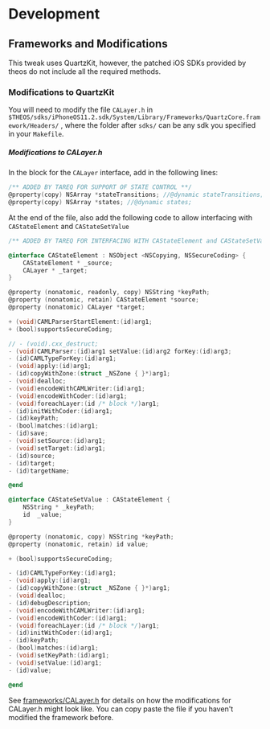 # Development

## Frameworks and Modifications

This tweak uses QuartzKit, however, the patched iOS
SDKs provided by theos do not include all the required
methods.

### Modifications to QuartzKit

You will need to modify the file `CALayer.h` in
`$THEOS/sdks/iPhoneOS11.2.sdk/System/Library/Frameworks/QuartzCore.framework/Headers/`
, where the folder after `sdks/` can be any sdk
you specified in your `Makefile`.

##### Modifications to CALayer.h

In the block for the `CALayer` interface, add in the following lines:

```objective-c
/** ADDED BY TAREQ FOR SUPPORT OF STATE CONTROL **/
@property(copy) NSArray *stateTransitions; //@dynamic stateTransitions;
@property(copy) NSArray *states; //@dynamic states;
```

At the end of the file, also add the following code to allow interfacing with `CAStateElement` and `CAStateSetValue`

```objective-c
/** ADDED BY TAREQ FOR INTERFACING WITH CAStateElement and CAStateSetValue **/

@interface CAStateElement : NSObject <NSCopying, NSSecureCoding> {
    CAStateElement * _source;
    CALayer * _target;
}

@property (nonatomic, readonly, copy) NSString *keyPath;
@property (nonatomic, retain) CAStateElement *source;
@property (nonatomic) CALayer *target;

+ (void)CAMLParserStartElement:(id)arg1;
+ (bool)supportsSecureCoding;

// - (void).cxx_destruct;
- (void)CAMLParser:(id)arg1 setValue:(id)arg2 forKey:(id)arg3;
- (id)CAMLTypeForKey:(id)arg1;
- (void)apply:(id)arg1;
- (id)copyWithZone:(struct _NSZone { }*)arg1;
- (void)dealloc;
- (void)encodeWithCAMLWriter:(id)arg1;
- (void)encodeWithCoder:(id)arg1;
- (void)foreachLayer:(id /* block */)arg1;
- (id)initWithCoder:(id)arg1;
- (id)keyPath;
- (bool)matches:(id)arg1;
- (id)save;
- (void)setSource:(id)arg1;
- (void)setTarget:(id)arg1;
- (id)source;
- (id)target;
- (id)targetName;

@end

@interface CAStateSetValue : CAStateElement {
    NSString * _keyPath;
    id  _value;
}

@property (nonatomic, copy) NSString *keyPath;
@property (nonatomic, retain) id value;

+ (bool)supportsSecureCoding;

- (id)CAMLTypeForKey:(id)arg1;
- (void)apply:(id)arg1;
- (id)copyWithZone:(struct _NSZone { }*)arg1;
- (void)dealloc;
- (id)debugDescription;
- (void)encodeWithCAMLWriter:(id)arg1;
- (void)encodeWithCoder:(id)arg1;
- (void)foreachLayer:(id /* block */)arg1;
- (id)initWithCoder:(id)arg1;
- (id)keyPath;
- (bool)matches:(id)arg1;
- (void)setKeyPath:(id)arg1;
- (void)setValue:(id)arg1;
- (id)value;

@end
```

See [frameworks/CALayer.h](frameworks/CALayer.h) for
details on how the modifications for CALayer.h might
look like. You can copy paste the file if you haven't
modified the framework before.

